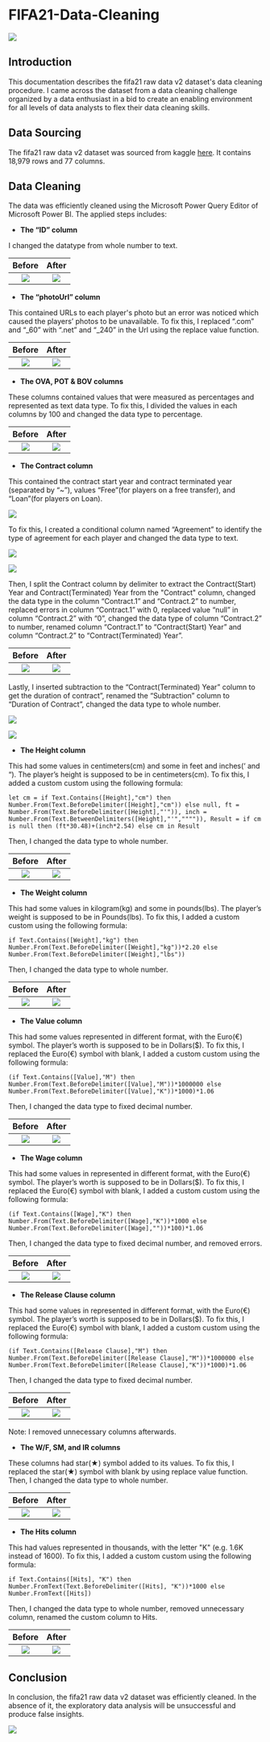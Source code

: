 # FIFA21-Data-Cleaning

![](intro_image.png)

## Introduction
This documentation describes the fifa21 raw data v2 dataset's data cleaning procedure.
I came across the dataset from a data cleaning challenge organized by a data enthusiast in a bid to create an enabling environment for all levels of data analysts to flex their data cleaning skills. 

## Data Sourcing
The fifa21 raw data v2 dataset was sourced from kaggle [here](https://www.kaggle.com/datasets/yagunnersya/fifa-21-messy-raw-dataset-for-cleaning-exploring). It contains 18,979 rows and 77 columns.

## Data Cleaning
The data was efficiently cleaned using the Microsoft Power Query Editor of Microsoft Power  BI. The applied steps includes:
- **The “ID” column**

I changed the datatype from whole number to text.

Before              | After
:------------------:|:------------------:
![](clean_ID.png)   |  ![](unclean_ID.png)

- **The “photoUrl” column**

This contained URLs to each player's photo but an error was noticed which caused the players’ photos to be unavailable. To fix this, I replaced “.com” and “_60” with “.net” and “_240” in the Url using the replace value function.

Before                    | After
:------------------------:|:------------------:
![](unclean_photoUrl.png) |  ![](clean_photoUrl.png)

- **The OVA, POT & BOV columns**

These columns contained values that were measured as percentages and represented as text data type. To fix this, I divided the values in each columns by 100 and changed the data type to percentage.

Before                        | After
:----------------------------:|:------------------:
![](unclean_OVA_POT_BOV.png)  |  ![](clean_OVA_POT_BOV.png)

- **The Contract column**

This contained the contract start year and contract terminated year (separated by “~”), values “Free”(for players on a free transfer), and “Loan”(for players on Loan).

![](unclean_Contract_Loan_Free.PNG)

To fix this, I created a conditional column named “Agreement” to identify the type of agreement for each player and changed the data type to text.

![](Conditional_Column_Agreement.PNG)

![](clean_Agreement.png)

Then, I split the Contract column by delimiter to extract the Contract(Start) Year and Contract(Terminated) Year from the "Contract" column, changed the data type in the column “Contract.1” and “Contract.2” to number, replaced errors in column “Contract.1” with 0, replaced value “null” in column “Contract.2” with “0”, changed the data type of column “Contract.2” to number, renamed column “Contract.1” to “Contract(Start) Year” and column “Contract.2” to “Contract(Terminated) Year”.

Before                      | After
:--------------------------:|:------------------:
![](unclean_Contract.png)   |   ![](clean_Contract.png)

Lastly, I inserted subtraction to the “Contract(Terminated) Year” column to get the duration of contract”, renamed the “Subtraction” column to “Duration of Contract”, changed the data type to whole number.

![](Subtraction_Column_Duration_of_Contract.PNG)

![](clean_Duration_of_Contract.png)

- **The Height column**

This had some values in centimeters(cm) and some in feet and inches(‘ and “). The player’s height is supposed to be in centimeters(cm). To fix this, I added a custom custom using the following formula:

`let
cm = if Text.Contains([Height],"cm") then Number.From(Text.BeforeDelimiter([Height],"cm")) else null,
ft = Number.From(Text.BeforeDelimiter([Height],"'")),
inch = Number.From(Text.BetweenDelimiters([Height],"'","""")),
Result = if cm is null then (ft*30.48)+(inch*2.54) else cm
in
Result`

Then, I changed the data type to whole number.

Before                    | After
:------------------------:|:------------------:
![](unclean_Height.PNG)   |   ![](clean_Height(cm).png)

- **The Weight column**

This had some values in kilogram(kg) and some in pounds(lbs). The player’s weight is supposed to be in Pounds(lbs). To fix this, I added a custom custom using the following formula:

`if Text.Contains([Weight],"kg") then Number.From(Text.BeforeDelimiter([Weight],"kg"))*2.20 else Number.From(Text.BeforeDelimiter([Weight],"lbs"))`

Then, I changed the data type to whole number.

Before                    | After
:------------------------:|:------------------:
![](unclean_Weight.PNG)   |   ![](clean_Weight(lbs).png)

- **The Value column**

This had some values represented in different format, with the Euro(€) symbol. The player’s worth is supposed to be in Dollars($). To fix this, I replaced the Euro(€) symbol with blank, I added a custom custom using the following formula:

`(if Text.Contains([Value],"M") then Number.From(Text.BeforeDelimiter([Value],"M"))*1000000 else Number.From(Text.BeforeDelimiter([Value],"K"))*1000)*1.06`

Then, I changed the data type to fixed decimal number.

Before                   | After
:-----------------------:|:------------------:
![](unclean_Value.png)   |   ![](clean_Player's_Value($).png)

- **The Wage column**

This had some values in represented in different format, with the Euro(€) symbol. The player’s worth is supposed to be in Dollars($). To fix this, I replaced the Euro(€) symbol with blank, I added a custom custom using the following formula:

`(if Text.Contains([Wage],"K") then Number.From(Text.BeforeDelimiter([Wage],"K"))*1000 else Number.From(Text.BeforeDelimiter([Wage],""))*100)*1.06`

Then, I changed the data type to fixed decimal number, and removed errors.

Before                  | After
:----------------------:|:------------------:
![](unclean_Wage.png)   |   ![](clean_Wage($).png)

- **The Release Clause column**

This had some values in represented in different format, with the Euro(€) symbol. The player’s worth is supposed to be in Dollars($). To fix this, I replaced the Euro(€) symbol with blank, I added a custom custom using the following formula:

`(if Text.Contains([Release Clause],"M") then Number.From(Text.BeforeDelimiter([Release Clause],"M"))*1000000 else Number.From(Text.BeforeDelimiter([Release Clause],"K"))*1000)*1.06`

Then, I changed the data type to fixed decimal number.

Before                            | After
:--------------------------------:|:------------------:
![](unclean_Release_Clause.png)   |   ![](clean_Release_Clause($).png)

Note: I removed unnecessary columns afterwards.

- **The W/F, SM, and IR columns**

These columns had star(★) symbol added to its values. To fix this, I replaced the star(★) symbol with blank by using replace value function.
Then, I changed the data type to whole number.

Before                      | After
:--------------------------:|:------------------:
![](unclean_WF_SM_IR.png)   |   ![](clean_WF_SM_IR.png)

- **The Hits column**

This had values represented in thousands, with the letter "K" (e.g. 1.6K instead of 1600). To fix this, I added a custom custom using the following formula:

`if Text.Contains([Hits], "K") then Number.FromText(Text.BeforeDelimiter([Hits], "K"))*1000 else Number.FromText([Hits])`

Then, I changed the data type to whole number, removed unnecessary column, renamed the custom column to Hits.

Before                  | After
:----------------------:|:------------------:
![](unclean_Hits.png)   |   ![](clean_Hits.png)

## Conclusion

In conclusion, the fifa21 raw data v2 dataset was efficiently cleaned. In the absence of it, the exploratory data analysis will be unsuccessful and produce false insights.

![](Thank_you.png)

